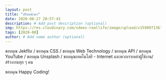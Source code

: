 ```yaml
---
layout: post
title: "ปรับหน้าตา"
date: 2020-08-27 20:57:43
description: # Add post description (optional)
img: https://res.cloudinary.com/sdees-reallife/image/upload/v1598971367/1598971221604.jpg # Add image post (optional)
tags: [2020-08]
author: # Add name author (optional)
---
```

ขอบคุณ Jekflix / ขอบคุณ CSS / ขอบคุณ Web Technology / ขอบคุณ API / ขอบคุณ YouTube / ขอบคุณ Unsplash / ขอบคุณเทคโนโลยี - Internet และพวกเราเหล่าผู้ใช้งาน/สร้างงานทุก ๆ คน

<i class="fa fa-child" style="color:plum"></i>

ขอบคุณ Happy Coding!
